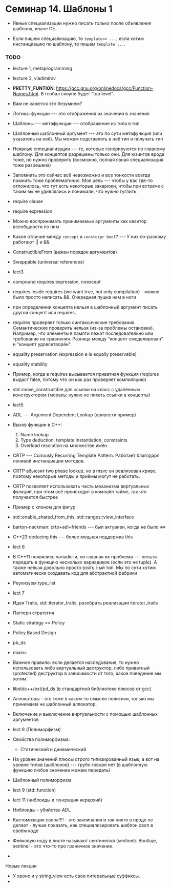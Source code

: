 # Семинар 14. Шаблоны 1

- Явные специализации нужно писать только после объявления шаблона, иначе CE.

- Если пишем специализацию, то `template<> ...`, если хотим инстанциацию по шаблону, то пишем `template ...`.

### TODO

- lecture 1, metaprogramming
- lecture 3, vladimirov
- __PRETTY_FUNTION__: <https://gcc.gnu.org/onlinedocs/gcc/Function-Names.html>. В глобал скоупе будет "top level".

- Вам не кажется это безумием?
- Логика: функции --- это отображения из значений в значения
- Шаблоны --- метафункции --- отображение из типа в тип
- Шаблонный шаблонный аргумент --- это по сути метафункция (или указатель на неё). Мы можем подставлять в неё тип и получать тип
- Неявные сппециализации --- те, которые генерируются по главному шаблону. Для концептов разрешены только они. Для юзингов вроде тоже, но нужно проверить (возможно, полная явная специализация тоже разрешена)
- Запомнить это сейчас всё невозможно и все тонкости всегда помнить тоже проблематично. Моя цель --- чтобы у вас где-то отложилось, что тут есть некоторые закарюки, чтобы при встрече с таким вы не удивлялись и понимали, что нужно гуглить.

- require clause
- require expression

- Можно воспринимать принимаемые аргументы как квантор всеобщности по ним
- Какое отличие между `concept` и `constexpr bool`? --- У них по-разному работают || и \&\&.
- ConstructibleFrom (важен порядок аргументов)
- Swappable (universal references)

- lect3

- compound requires expression, noexcept
- requires inside requires (we want true, not only compilation) - можно было просто написать &&. Очередная пушка нам в ноги
- при определении концепта нельзя в шаблонный аргумент писать другой концепт или requires.
- requires проверяет только синтаксические требования. Семантические проверить нельзя (из-за проблемы остановки). Например, что элементы в памяти лежат последовательно или требование на сравнения. Разница между "концепт смоделирован" и "концепт удовлетворён".
- equality preservation (expression e is equally preservable)
- equality stability
- Пример, когда в requires вызывается приватная функция (reqiures выдаст false, потому что он как раз проверяет компиляцию)
- std::move_constructible для ссылки на класс с удалённым конструктором (мораль: нужно не пихать ссылки в концепты)

- lect5

- ADL --- Argument Dependent Lookup (привести пример)
- Вызов функции в C++:
  1) Name lookup
  2) Type deduction, template instantiation, constraints
  3) Overload resolution на множестве имён

- CRTP --- Curiously Recurring Template Pattern. Работает благодаря ленивой инстанциации методов.
- CRTP абьюзит two phase lookup, но в msvc он реализован криво, поэтому некоторые методы и приёмы могут не работать.
- CRTP позволяет использовать часть механизма виртуальных функций, при этом всё происходит в компайл тайме, так что получается быстрее
- Пример с клоном для фигур
- std::enable_shared_from_this, std::ranges::view_interface
- barton-nackman: crtp+adl+friends --- был актуален, когда не было <=>
- С++23 deducing this --- более мощная поддержка this

- lect 6
- В C++11 появились variadic-и, но главная их проблема --- нельзя передать в функцию несколько вариадиков (если это не tuple). А также нельзя довольно просто взять i-ый тип. Мы по сути хотим автоматически создавать код для абстрактной фабрики
- Реулизуем type_list

- lect 7
- Идея Traits, std::iterator_traits, разобрать реализации iterator_traits
- Паттерн стратегия
- Static strategy == Policy
- Policy Based Design
- pb_ds
- mixins
- Важное правило: если делается наследование, то нужно использовать либо виртуальный деструктор, либо приватный (protected) деструктор в зависимости от того, какое поведение мы хотим.
- libstdc++/ext/pd_ds (в стандартной библиотеке плюсов от gcc)
- Аллокаторы - это тоже в каком-то смысле политики, только мы принимаем не шаблонный аллокатор.
- Включение и выключение виртуальности с помощью шаблонных аргументов


- lect 8 (Полиморфизм)
- Свойства полиморфизма:
  - Статический и динамический
- На уровне значений плюсы строго типизированный язык, а вот на уровне типов (шаблонов) --- грубо говоря нет (в шаблонную функцию любое значение можем передать)
- Шаблонный полиморфизм


- lect 9 (std::function)


- lect 11 (ниблоиды и генерация иерархий)
- Ниблоиды - убийство ADL
- Кастомизация свопа!!!! - это заклинания и так никто в проде не делает - лучше показать, как специализировать шаблон своп в своём коде
- Фейковую ноду в листе называют сентинелой (sentinel). Вообще, sentinel - это что-то про граничное значение.
- 


Новые лекции

- У хроно и у string_view есть свои литеральные суффиксы.
- 

